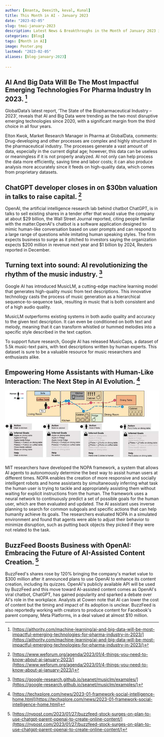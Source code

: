 ```yaml
---
author: [Ananta, Deexith, keval, Kunal]
title: This Month in AI - January 2023
date: "2023-02-05"
slug: tmai-january-2023
description: Latest News & Breakthroughs in the Month of January 2023 in AI.
categories: [Blog]
tags: [Month in AI]
image: Poster.png
lastmod: "2023-02-05"
aliases: [blog-january-2023]

---
```


## AI And Big Data Will Be The Most Impactful Emerging Technologies For Pharma Industry In 2023. [^1]

GlobalData’s latest report, ‘The State of the Biopharmaceutical Industry – 2023’, reveals that AI and Big Data were trending as the two most disruptive emerging technologies since 2020, with a significant margin from the third choice in all four years.

Elton Kwok, Market Research Manager in Pharma at GlobalData, comments: Drug-developing and other processes are complex and highly structured in the pharmaceutical industry. The processes generate a vast amount of data, especially in the current digital age; however, this data can be useless or meaningless if it is not properly analyzed. AI not only can help process the data more efficiently, saving time and labor costs; it can also produce analysis more accurately since it feeds on high-quality data, which comes from proprietary datasets.

## ChatGPT developer closes in on $30bn valuation in talks to raise capital. [^2]

OpenAI, the artificial intelligence research lab behind chatbot ChatGPT, is in talks to sell existing shares in a tender offer that would value the company at about $29 billion, the Wall Street Journal reported, citing people familiar with the matter.OpenAI's chatbot is a software application designed to mimic human-like conversation based on user prompts and can respond to a large range of questions while imitating human speaking styles. The firm expects business to surge as it pitched to investors saying the organization expects $200 million in revenue next year and $1 billion by 2024, Reuters reported in December.

## Turning text into sound: AI revolutionizing the rhythm of the music industry. [^3]

Google AI has introduced MusicLM, a cutting-edge machine learning model that generates high-quality music from text descriptions. This innovative technology casts the process of music generation as a hierarchical sequence-to-sequence task, resulting in music that is both consistent and of a high audio quality.

MusicLM outperforms existing systems in both audio quality and accuracy to the given text description. It can even be conditioned on both text and melody, meaning that it can transform whistled or hummed melodies into a specific style described in the text caption.

To support future research, Google AI has released MusicCaps, a dataset of 5.5k music-text pairs, with text descriptions written by human experts. This dataset is sure to be a valuable resource for music researchers and enthusiasts alike.



## Empowering Home Assistants with Human-Like Interaction: The Next Step in AI Evolution. [^4]

![Empowering Home Assistants with Human-Like Interaction: The Next Step in AI Evolution](home_assistant.jpg)

MIT researchers have developed the NOPA framework, a system that allows AI agents to autonomously determine the best way to assist human users at different times. NOPA enables the creation of more responsive and socially intelligent robots and home assistants by simultaneously inferring what task the human user is trying to tackle and appropriately assisting them without waiting for explicit instructions from the human. The framework uses a neural network to continuously predict a set of possible goals for the human user, which are then evaluated and updated. The AI assistant uses inverse planning to search for common subgoals and specific actions that can help humanity achieve its goals. The researchers evaluated NOPA in a simulated environment and found that agents were able to adjust their behavior to minimize disruption, such as putting back objects they picked if they were not related to the task.

## BuzzFeed Boosts Business with OpenAI: Embracing the Future of AI-Assisted Content Creation. [^5]

BuzzFeed's shares rose by 120% bringing the company's market value to $300 million after it announced plans to use OpenAI to enhance its content creation, including its quizzes. OpenAI's publicly available API will be used by BuzzFeed and this move toward AI-assisted content comes as OpenAI's viral chatbot, ChatGPT, has gained popularity and sparked a debate over AI's role in the workplace. Analysts at Cowen note that AI can lower the cost of content but the timing and impact of its adoption is unclear. BuzzFeed is also reportedly working with creators to produce content for Facebook's parent company, Meta Platforms, in a deal valued at almost $10 million.

[^1]: [https://aithority.com/machine-learning/ai-and-big-data-will-be-most-impactful-emerging-technologies-for-pharma-industry-in-2023/](https://aithority.com/machine-learning/ai-and-big-data-will-be-most-impactful-emerging-technologies-for-pharma-industry-in-2023/)

[^2]: [https://www.weforum.org/agenda/2023/01/4-things-you-need-to-know-about-ai-january-2023/](https://www.weforum.org/agenda/2023/01/4-things-you-need-to-know-about-ai-january-2023/)

[^3]: [https://google-research.github.io/seanet/musiclm/examples/](https://google-research.github.io/seanet/musiclm/examples/)

[^4]: [https://techxplore.com/news/2023-01-framework-social-intelligence-home.html](https://techxplore.com/news/2023-01-framework-social-intelligence-home.html)

[^5]: [https://nypost.com/2023/01/27/buzzfeed-stock-surges-on-plan-to-use-chatgpt-parent-openai-to-create-online-content/](https://nypost.com/2023/01/27/buzzfeed-stock-surges-on-plan-to-use-chatgpt-parent-openai-to-create-online-content/)